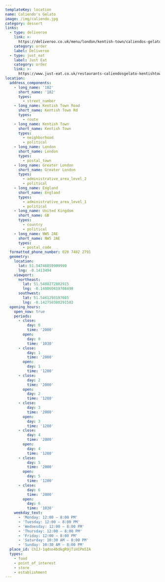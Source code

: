 ```yaml
---
templateKey: location
name: Caliendo's Gelato
image: /img/caliendo.jpg
category: dessert
links:
  - type: deliveroo
    link: >-
      https://deliveroo.co.uk/menu/london/kentish-town/caliendos-gelato?utm_medium=affiliate&utm_source=google_maps_link
    category: order
    label: Deliveroo
  - type: just_eat
    label: Just Eat
    category: order
    link: >-
      https://www.just-eat.co.uk/restaurants-caliendosgelato-kentishtown/menu?utm_source=google&utm_medium=organic&utm_campaign=orderaction
location:
  address_components:
    - long_name: '182'
      short_name: '182'
      types:
        - street_number
    - long_name: Kentish Town Road
      short_name: Kentish Town Rd
      types:
        - route
    - long_name: Kentish Town
      short_name: Kentish Town
      types:
        - neighborhood
        - political
    - long_name: London
      short_name: London
      types:
        - postal_town
    - long_name: Greater London
      short_name: Greater London
      types:
        - administrative_area_level_2
        - political
    - long_name: England
      short_name: England
      types:
        - administrative_area_level_1
        - political
    - long_name: United Kingdom
      short_name: GB
      types:
        - country
        - political
    - long_name: NW5 2AE
      short_name: NW5 2AE
      types:
        - postal_code
  formatted_phone_number: 020 7482 2791
  geometry:
    location:
      lat: 51.54746859999999
      lng: -0.1413494
    viewport:
      northeast:
        lat: 51.5488272802915
        lng: -0.140060419708498
      southwest:
        lat: 51.5461293197085
        lng: -0.142758380291502
  opening_hours:
    open_now: true
    periods:
      - close:
          day: 0
          time: '2000'
        open:
          day: 0
          time: '1030'
      - close:
          day: 1
          time: '2000'
        open:
          day: 1
          time: '1200'
      - close:
          day: 2
          time: '2000'
        open:
          day: 2
          time: '1200'
      - close:
          day: 3
          time: '2000'
        open:
          day: 3
          time: '1200'
      - close:
          day: 4
          time: '2000'
        open:
          day: 4
          time: '1200'
      - close:
          day: 5
          time: '2000'
        open:
          day: 5
          time: '1200'
      - close:
          day: 6
          time: '2000'
        open:
          day: 6
          time: '1030'
    weekday_text:
      - 'Monday: 12:00 – 8:00 PM'
      - 'Tuesday: 12:00 – 8:00 PM'
      - 'Wednesday: 12:00 – 8:00 PM'
      - 'Thursday: 12:00 – 8:00 PM'
      - 'Friday: 12:00 – 8:00 PM'
      - 'Saturday: 10:30 AM – 8:00 PM'
      - 'Sunday: 10:30 AM – 8:00 PM'
  place_id: ChIJ-1qdno4bdkgR9jTiHIPm5IA
  types:
    - food
    - point_of_interest
    - store
    - establishment
---
```

